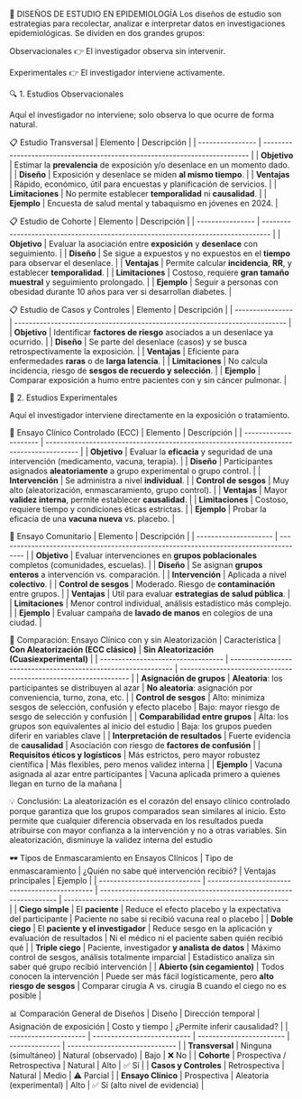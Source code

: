 🧪 DISEÑOS DE ESTUDIO EN EPIDEMIOLOGÍA
Los diseños de estudio son estrategias para recolectar, analizar e interpretar datos en investigaciones epidemiológicas. Se dividen en dos grandes grupos:

Observacionales 👉 El investigador observa sin intervenir.

Experimentales 👉 El investigador interviene activamente.

🔍 1. Estudios Observacionales

Aquí el investigador no interviene; solo observa lo que ocurre de forma natural.

📋 Estudio Transversal
| Elemento         | Descripción                                                                |
| ---------------- | -------------------------------------------------------------------------- |
| **Objetivo**     | Estimar la **prevalencia** de exposición y/o desenlace en un momento dado. |
| **Diseño**       | Exposición y desenlace se miden **al mismo tiempo**.                       |
| **Ventajas**     | Rápido, económico, útil para encuestas y planificación de servicios.       |
| **Limitaciones** | No permite establecer **temporalidad** ni **causalidad**.                  |
| **Ejemplo**      | Encuesta de salud mental y tabaquismo en jóvenes en 2024.                  |

📋 Estudio de Cohorte
| Elemento         | Descripción                                                                      |
| ---------------- | -------------------------------------------------------------------------------- |
| **Objetivo**     | Evaluar la asociación entre **exposición** y **desenlace** con seguimiento.      |
| **Diseño**       | Se sigue a expuestos y no expuestos en el **tiempo** para observar el desenlace. |
| **Ventajas**     | Permite calcular **incidencia**, **RR**, y establecer **temporalidad**.          |
| **Limitaciones** | Costoso, requiere **gran tamaño muestral** y seguimiento prolongado.             |
| **Ejemplo**      | Seguir a personas con obesidad durante 10 años para ver si desarrollan diabetes. |

📋 Estudio de Casos y Controles
| Elemento         | Descripción                                                                 |
| ---------------- | --------------------------------------------------------------------------- |
| **Objetivo**     | Identificar **factores de riesgo** asociados a un desenlace ya ocurrido.    |
| **Diseño**       | Se parte del desenlace (casos) y se busca retrospectivamente la exposición. |
| **Ventajas**     | Eficiente para enfermedades **raras** o de **larga latencia**.              |
| **Limitaciones** | No calcula incidencia, riesgo de **sesgos de recuerdo y selección**.        |
| **Ejemplo**      | Comparar exposición a humo entre pacientes con y sin cáncer pulmonar.       |


🧪 2. Estudios Experimentales

Aquí el investigador interviene directamente en la exposición o tratamiento.

🧪 Ensayo Clínico Controlado (ECC)
| Elemento              | Descripción                                                                             |
| --------------------- | --------------------------------------------------------------------------------------- |
| **Objetivo**          | Evaluar la **eficacia** y seguridad de una intervención (medicamento, vacuna, terapia). |
| **Diseño**            | Participantes asignados **aleatoriamente** a grupo experimental o grupo control.        |
| **Intervención**      | Se administra a nivel **individual**.                                                   |
| **Control de sesgos** | Muy alto (aleatorización, enmascaramiento, grupo control).                              |
| **Ventajas**          | Mayor **validez interna**, permite establecer **causalidad**.                           |
| **Limitaciones**      | Costoso, requiere tiempo y condiciones éticas estrictas.                                |
| **Ejemplo**           | Probar la eficacia de una **vacuna nueva** vs. placebo.                                 |

🧪 Ensayo Comunitario
| Elemento              | Descripción                                                                           |
| --------------------- | ------------------------------------------------------------------------------------- |
| **Objetivo**          | Evaluar intervenciones en **grupos poblacionales** completos (comunidades, escuelas). |
| **Diseño**            | Se asignan **grupos enteros** a intervención vs. comparación.                         |
| **Intervención**      | Aplicada a nivel **colectivo**.                                                       |
| **Control de sesgos** | Moderado. Riesgo de **contaminación** entre grupos.                                   |
| **Ventajas**          | Útil para evaluar **estrategias de salud pública**.                                   |
| **Limitaciones**      | Menor control individual, análisis estadístico más complejo.                          |
| **Ejemplo**           | Evaluar campaña de **lavado de manos** en colegios de una ciudad.                     |

🎯 Comparación: Ensayo Clínico con y sin Aleatorización
| Característica                     | **Con Aleatorización (ECC clásico)**                           | **Sin Aleatorización (Cuasiexperimental)**                       |
| ---------------------------------- | -------------------------------------------------------------- | ---------------------------------------------------------------- |
| **Asignación de grupos**           | **Aleatoria**: los participantes se distribuyen al azar        | **No aleatoria**: asignación por conveniencia, turno, zona, etc. |
| **Control de sesgos**              | Alto: minimiza sesgos de selección, confusión y efecto placebo | Bajo: mayor riesgo de sesgo de selección y confusión             |
| **Comparabilidad entre grupos**    | Alta: los grupos son equivalentes al inicio del estudio        | Baja: los grupos pueden diferir en variables clave               |
| **Interpretación de resultados**   | Fuerte evidencia de **causalidad**                             | Asociación con riesgo de **factores de confusión**               |
| **Requisitos éticos y logísticos** | Más estrictos, pero mayor robustez científica                  | Más flexibles, pero menos validez interna                        |
| **Ejemplo**                        | Vacuna asignada al azar entre participantes                    | Vacuna aplicada primero a quienes llegan en turno de la mañana   |


💡 Conclusión:
La aleatorización es el corazón del ensayo clínico controlado porque garantiza que los grupos comparados sean similares al inicio. Esto permite que cualquier diferencia observada en los resultados pueda atribuirse con mayor confianza a la intervención y no a otras variables. Sin aleatorización, disminuye la validez interna del estudio


🕶️ Tipos de Enmascaramiento en Ensayos Clínicos
| Tipo de enmascaramiento      | ¿Quién no sabe qué intervención recibió?       | Ventajas principales                                               | Ejemplo                                                        |
| ---------------------------- | ---------------------------------------------- | ------------------------------------------------------------------ | -------------------------------------------------------------- |
| **Ciego simple**             | El **paciente**                                | Reduce el efecto placebo y la expectativa del participante         | Paciente no sabe si recibió vacuna real o placebo              |
| **Doble ciego**              | El **paciente y el investigador**              | Reduce sesgo en la aplicación y evaluación de resultados           | Ni el médico ni el paciente saben quién recibió qué            |
| **Triple ciego**             | Paciente, investigador **y analista de datos** | Máximo control de sesgos, análisis totalmente imparcial            | Estadístico analiza sin saber qué grupo recibió intervención   |
| **Abierto (sin cegamiento)** | Todos conocen la intervención                  | Puede ser más fácil logísticamente, pero **alto riesgo de sesgos** | Comparar cirugía A vs. cirugía B cuando el ciego no es posible |



📊 Comparación General de Diseños
| Diseño                | Dirección temporal          | Asignación de exposición | Costo y tiempo | ¿Permite inferir causalidad?   |
| --------------------- | --------------------------- | ------------------------ | -------------- | ------------------------------ |
| **Transversal**       | Ninguna (simultáneo)        | Natural (observado)      | Bajo           | ❌ No                           |
| **Cohorte**           | Prospectiva / Retrospectiva | Natural                  | Alto           | ✅ Sí                           |
| **Casos y Controles** | Retrospectiva               | Natural                  | Medio          | ⚠️ Parcial                     |
| **Ensayo Clínico**    | Prospectiva                 | Aleatoria (experimental) | Alto           | ✅ Sí (alto nivel de evidencia) |
